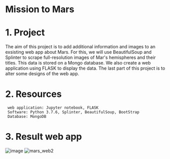 # Mission to Mars
# 1. Project
  The aim of this project is to add additional information and images to an exsisting web app about Mars.
  For this, we will use BeautifulSoup and Splinter to scrape full-resolution images of Mar's hemispheres and their titles.
  This data is stored on a Mongo database. We also create a web application using FLASK to display the data. The last part of this project
  is to alter some designs of the web app.
  
# 2. Resources
     web application: Jupyter notebook, FLASK
     Software: Python 3.7.6, Splinter, BeautifulSoup, BootStrap
     Database: MongoDB
    
# 3. Result web app

![image](https://user-images.githubusercontent.com/85843030/131760960-dcf64995-d488-42ad-9783-e8853e00d0c5.png)
![mars_web2](https://user-images.githubusercontent.com/85843030/131761590-0b37058f-aec9-4196-af71-197c5d0762e6.jpg)


     
